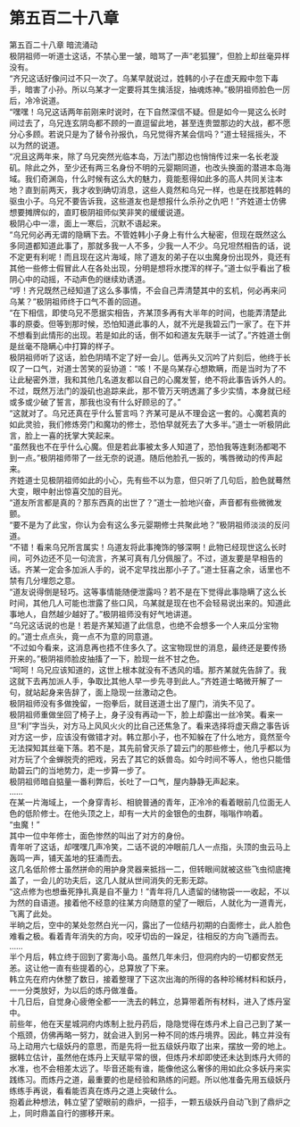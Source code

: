 # 第五百二十八章

第五百二十八章 暗流涌动\
极阴祖师一听道士这话，不禁心里一皱，暗骂了一声“老狐狸”，但脸上却丝毫异样没有。\
“齐兄这话好像问过不只一次了。乌某早就说过，姓韩的小子在虚天殿中忽下毒手，暗害了小孙。所以乌某才一定要将其生擒活捉，抽魂炼神。”极阴祖师脸色一厉后，冷冷说道。\
“嘿嘿！乌兄这话两年前刚来时说时，在下自然深信不疑。但是如今一晃这么长时间过去了，乌兄连玄阴岛都不顾的一直逗留此地，甚至连贵盟那边的大战，都不愿分心多顾。若说只是为了替令孙报仇，乌兄觉得齐某会信吗？”道士轻摇摇头，不以为然的说道。\
“况且这两年来，除了乌兄突然光临本岛，万法门那边也悄悄传过来一名长老漩矶。除此之外，至少还有两三名身份不明的元婴期同道，也改头换面的潜进本岛海域。我们奇渊岛，什么时候有这么大的魅力，竟能惹得如此多的高人共同关注本地？直到前两天，我才收到确切消息，这些人竟然和乌兄一样，也是在找那姓韩的驱虫小子。乌兄不要告诉我，这些道友也是想报什么杀孙之仇吧！”齐姓道士仿佛想要摊牌似的，直盯极阴祖师似笑非笑的缓缓说道。\
极阴心中一凛，面上一寒后，沉默不语起来。\
“乌兄何必再无谓的隐瞒下去。不管姓韩小子身上有什么大秘密，但现在既然这么多同道都知道此事了，那就多我一人不多，少我一人不少。乌兄坦然相告的话，说不定更有利呢！而且现在这片海域，除了道友的弟子在以虫魔身份出现外，竟还有其他一些修士假冒此人在各处出现，分明是想将水搅浑的样子。”道士似乎看出了极阴心中的动摇，不动声色的继续劝诱道。\
“哼！齐兄既然己经知道了这么多事情，不会自己弄清楚其中的玄机，何必再来问乌某？”极阴祖师终于口气不善的回道。\
“在下相信，即使乌兄不愿据实相告，齐某顶多再有大半年的时间，也能弄清楚此事的原委。但等到那时候，恐怕知道此事的人，就不光是我碧云门一家了。在下并不想看到此情形的出现。若是如此的话，倒不如和道友先联手一试了。”齐姓道士倒是丝毫不隐瞒心中打算的样子。\
极阴祖师听了这话，脸色阴晴不定了好一会儿。低再头又沉吟了片刻后，他终于长叹了一口气，对道士苦笑的妥协道：“咳！不是乌某存心想欺瞒，而是当时为了不让此秘密外泄，我和其他几名道友都以自己的心魔发誓，绝不将此事告诉外人的。不过，既然万法门的漩矶也追踪来此，那不管万天明透漏了多少实情，本身就已经或多或少破了誓言，那我也没有什么好顾忌的了。”\
“这就对了。乌兄还真在乎什么誓言吗？齐某可是从不理会这一套的。心魔若真的如此灵验，我们修炼旁门和魔功的修士，恐怕早就死去了大多半。”道士一听极阴此言，脸上一喜的抚掌大笑起来。\
“虽然我也不在乎什么心魔。但是若此事被太多人知道了，恐怕我等连剩汤都喝不到一点。”极阴祖师带了一丝无奈的说道。随后他脸孔一扳的，嘴唇微动的传声起来。\
齐姓道士见极阴祖师如此的小心，先有些不以为意，但只听了几句后，脸色就蓦然大变，眼中射出惊喜交加的目光。\
“道友所言都是真的？那东西真的出世了？”道士一脸地兴奋，声音都有些微微发颤。\
“要不是为了此宝，你认为会有这么多元婴期修士共聚此地？”极阴祖师淡淡的反问道。\
“不错！看来乌兄所言属实！乌道友将此事掩饰的够深啊！此物已经现世这么长时间，可外边还不见一句流言，齐某可真有几分佩服了。不过，道友要是早相告的话。齐某一定会多加派人手的，说不定早找出那小子了。”道士狂喜之余，话里也不禁有几分埋怨之意。\
“道友说得倒是轻巧。这等事情能随便泄露吗？若不是在下觉得此事隐瞒了这么长时间，其他几人可能也泄露了些口风，乌某就是现在也不会轻易说出来的。知道此事地人，自然越少越好了。”极阴祖师没有好气地讲道。\
“乌兄这话说的也是！若是齐某知道了此信息，也绝不会想多一个人来瓜分宝物的。”道士点点头，竟一点不为意的同意道。\
“不过如今看来，这消息再也捂不住多久了。这宝物现世的消息，最终还是要传扬开来的。”极阴祖师脸皮抽搐了一下，脸现一丝不甘之色。\
“呵呵！乌兄应该知道的，这世上根本就没有不透风的墙。那齐某就先告辞了。我这就下去再加派人手，争取比其他人早一步先寻到此人。”齐姓道士略微开解了一句，就站起身来告辞了，面上隐现一丝激动之色。\
极阴祖师没有多做挽留，一抱拳后，就目送道士出了屋门，消失不见了。\
极阴祖师重做坐回了椅子上，身子没有再动一下，脸上却露出一丝冷笑。看来一旦“利”字当头，对方马上风风火火的比自己还焦急了。看来选择将虚天鼎之事告诉对方这一步，应该没有做错才对。韩立那小子，也不知躲在了什么地方，竟然至今无法探知其丝毫下落。若不是，其先前曾灭杀了碧云门的那些修士，他几乎都以为对方玩了个金蝉脱壳的把戏，另去了其它的妖兽岛。如今时间不等人，他也只能借助碧云门的当地势力，走一步算一步了。\
极阴祖师暗自掂量一番利弊后，长吐了一口气，屋内静静无声起来。\
……\
在某一片海域上，一个身穿青衫、相貌普通的青年，正冷冷的看着眼前几位面无人色的低阶修士。在他头顶之上，却有一大片的金银色的虫群，嗡嗡作响着。\
“虫魔！”\
其中一位中年修士，面色惨然的叫出了对方的身份。\
青年听了这话，却嘿嘿几声冷笑，二话不说的冲眼前几人一点指，头顶的虫云马上轰鸣一声，铺天盖地的狂涌而去。\
这几名低阶修士虽然拼命的用护身灵器来抵挡一二，但转眼间就被这些飞虫彻底掩盖了，一会儿的功夫后，这几人就从世间消失的无影无踪。\
“这点修为也想垂死挣扎真是自不量力！”青年将几人遗留的储物袋一一收起，不以为然的自语道。接着他不经意的往某方向随意的望了一眼后，人就化为一道青光，飞离了此处。\
半晌之后，空中的某处忽然白光一闪，露出了一位结丹初期的白面修士，此人脸色难看之极。看着青年消失的方向，咬牙切齿的一跺足，往相反的方向飞遁而去。\
……\
半个月后，韩立终于回到了雾海小岛。虽然几年未归，但洞府内的一切都安然无恙。这让他一直有些提着的心，总算放了下来。\
韩立先在府内休整了数日，接着整理了下这次出海的所得的各种珍稀材料和妖丹，一一分类放好，为以后的炼丹做准备。\
十几日后，自觉身心疲倦全都一一洗去的韩立，总算带着所有材料，进入了炼丹室中。\
前些年，他在天星城洞府内炼制上批丹药后，隐隐觉得在炼丹术上自己己到了某一个瓶颈，仿佛再略一努力，就会进入到另一种不同的炼丹境界。因此，韩立并没有马上动用六七级妖丹的意思，而是先将一批五级妖丹取了出来，摆放一旁的地上。\
据韩立估计，虽然他在炼丹上天赋平常的很，但炼丹术却即使还未达到炼丹大师的水准，也不会相差太远了。毕音还能有谁，能像他这么奢侈的用如此众多妖丹来实践练习。而炼丹之道，最重要的也是经验和熟练的问题。所以他准备先用五级妖丹练练手再说，看看能否真在炼丹之道上突破什么。\
抱着此种想法，韩立望了望眼前的鼎炉，一招手，一颗五级妖丹自动飞到了鼎炉之上，同时鼎盖自行的挪移开来。
